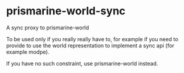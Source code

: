 # prismarine-world-sync
A sync proxy to prismarine-world

To be used only if you really really have to, for example if you need to provide to use the world representation
 to implement a sync api (for example modpe).
 
If you have no such constraint, use prismarine-world instead.